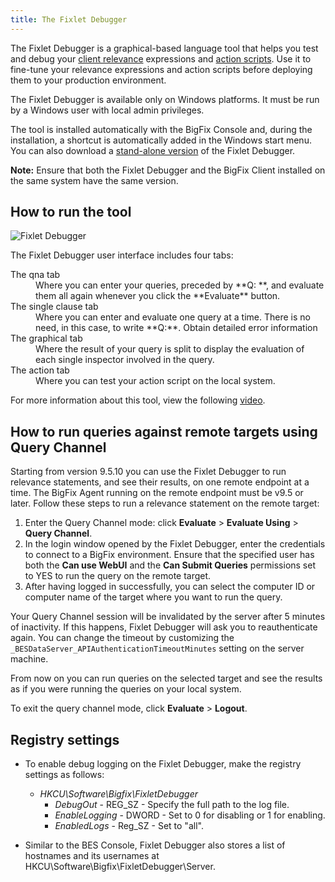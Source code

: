 ```yaml
---
title: The Fixlet Debugger
---
```


The Fixlet Debugger is a graphical-based language tool that helps you test and debug your [client relevance](https://developer.bigfix.com/relevance/guide/client/) expressions and [action scripts](https://developer.bigfix.com/action-script/guide/). Use it to fine-tune your relevance expressions and action scripts before deploying them to your production environment.

The Fixlet Debugger is available only on Windows platforms. It must be run by a Windows user with local admin privileges.

The tool is installed automatically with the BigFix Console and, during the installation, a shortcut is automatically added in the Windows start menu.
You can also download a [stand-alone version](http://support.bigfix.com/bes/release/ ) of the Fixlet Debugger. 

**Note:** Ensure that both the Fixlet Debugger and the BigFix Client installed on the same system have the same version.

## How to run the tool

![Fixlet Debugger](/static/img/fixlet_debugger.png)

The Fixlet Debugger user interface includes four tabs:
<dl>
   <dt>The qna tab</dt>
   <dd>Where you can enter your queries, preceded by **Q: **, and evaluate them all again whenever you click the **Evaluate** button.</dd>
   <dt>The single clause tab</dt>
   <dd>Where you can enter and evaluate one query at a time. There is no need, in this case, to write **Q:**. Obtain detailed error information</dd>
   <dt>The graphical tab</dt>
   <dd>Where the result of your query is split to display the evaluation of each single inspector involved in the query.</dd>
   <dt>The action tab</dt>
   <dd>Where you can test your action script on the local system.</dd>
   </dl>

For more information about this tool, view the following [video](https://www.youtube.com/watch?v=sujEc4HqXew).

## How to run queries against remote targets using Query Channel

Starting from version 9.5.10 you can use the Fixlet Debugger to run relevance statements, and see their results, on one remote endpoint at a time. The BigFix Agent running on the remote endpoint must be v9.5 or later.
Follow these steps to run a relevance statement on the remote target:
1. Enter the Query Channel mode: click **Evaluate** > **Evaluate Using** > **Query Channel**.
2. In the login window opened by the Fixlet Debugger, enter the credentials to connect to a BigFix environment. Ensure that the specified user has both the **Can use WebUI** and the **Can Submit Queries** permissions set to YES to run the query on the remote target.
3. After having logged in successfully, you can select the computer ID or computer name of the target where you want to run the query.

Your Query Channel session will be invalidated by the server after 5 minutes of inactivity. If this happens, Fixlet Debugger will ask you to reauthenticate again. You can change the timeout by customizing the <code>_BESDataServer_APIAuthenticationTimeoutMinutes</code> setting on the server machine.

From now on you can run queries on the selected target and see the results as if you were running the queries on your local system.

To exit the query channel mode, click **Evaluate** > **Logout**.

## Registry settings

+ To enable debug logging on the Fixlet Debugger, make the registry settings as follows: 
  * _HKCU\Software\Bigfix\FixletDebugger_
    * _DebugOut_ - REG_SZ - Specify the full path to the log file.
    * _EnableLogging_ - DWORD - Set to 0 for disabling or 1 for enabling.
    * _EnabledLogs_ - Reg_SZ -  Set to "all".

+ Similar to the BES Console, Fixlet Debugger also stores a list of hostnames and its usernames at HKCU\Software\Bigfix\FixletDebugger\Server.
